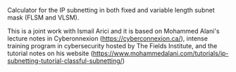 Calculator for the IP subnetting in both fixed and variable length subnet mask (FLSM and VLSM).

This is a joint work with Ismail Arici and it is based on Mohammed Alani's lecture notes in Cyberonnexion (https://cyberconnexion.ca/), intense training program in cybersecurity hosted by The Fields Institute, and the tutorial notes on his website (https://www.mohammedalani.com/tutorials/ip-subnetting-tutorial-classful-subnetting/)

